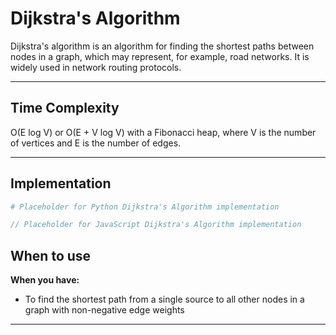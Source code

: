 # Dijkstra's Algorithm

Dijkstra's algorithm is an algorithm for finding the shortest paths between nodes in a graph, which may represent, for example, road networks. It is widely used in network routing protocols.

---

## Time Complexity

O(E log V) or O(E + V log V) with a Fibonacci heap, where V is the number of vertices and E is the number of edges.

---

## Implementation

```python
# Placeholder for Python Dijkstra's Algorithm implementation
```

```javascript
// Placeholder for JavaScript Dijkstra's Algorithm implementation
```

## When to use

**When you have:**
- To find the shortest path from a single source to all other nodes in a graph with non-negative edge weights

---